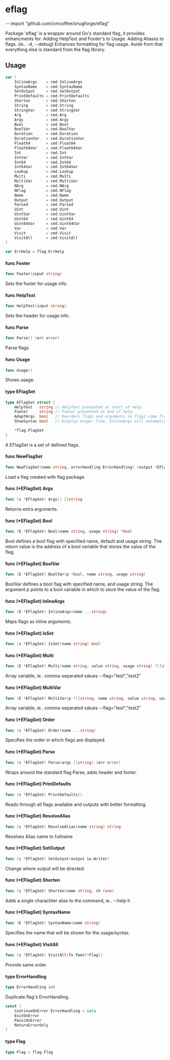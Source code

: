 # eflag
--
    import "github.com/cmcoffee/snugforge/eflag"

Package 'eflag' is a wrapper around Go's standard flag, it provides enhancments
for: Adding HelpText and Footer's to Usage. Adding Aliases to flags. (ie.. -d,
--debug) Enhances formatting for flag usage. Aside from that everything else is
standard from the flag library.

## Usage

```go
var (
	InlineArgs    = cmd.InlineArgs
	SyntaxName    = cmd.SyntaxName
	SetOutput     = cmd.SetOutput
	PrintDefaults = cmd.PrintDefaults
	Shorten       = cmd.Shorten
	String        = cmd.String
	StringVar     = cmd.StringVar
	Arg           = cmd.Arg
	Args          = cmd.Args
	Bool          = cmd.Bool
	BoolVar       = cmd.BoolVar
	Duration      = cmd.Duration
	DurationVar   = cmd.DurationVar
	Float64       = cmd.Float64
	Float64Var    = cmd.Float64Var
	Int           = cmd.Int
	IntVar        = cmd.IntVar
	Int64         = cmd.Int64
	Int64Var      = cmd.Int64Var
	Lookup        = cmd.Lookup
	Multi         = cmd.Multi
	MultiVar      = cmd.MultiVar
	NArg          = cmd.NArg
	NFlag         = cmd.NFlag
	Name          = cmd.Name
	Output        = cmd.Output
	Parsed        = cmd.Parsed
	Uint          = cmd.Uint
	UintVar       = cmd.UintVar
	Uint64        = cmd.Uint64
	Uint64Var     = cmd.Uint64Var
	Var           = cmd.Var
	Visit         = cmd.Visit
	VisitAll      = cmd.VisitAll
)
```

```go
var ErrHelp = flag.ErrHelp
```

#### func  Footer

```go
func Footer(input string)
```
Sets the footer for usage info.

#### func  HelpText

```go
func HelpText(input string)
```
Sets the header for usage info.

#### func  Parse

```go
func Parse() (err error)
```
Parse flags

#### func  Usage

```go
func Usage()
```
Shows usage.

#### type EFlagSet

```go
type EFlagSet struct {
	HelpText   string // HelpText presented at start of help.
	Footer     string // Footer presented at end of help.
	AdaptArgs  bool   // Reorders flags and arguments so flags come first, non-flag arguments second, unescapes arguments with '\' escape character.
	ShowSyntax bool   // Display Usage: line, InlineArgs will automatically display usage info.

	*flag.FlagSet
}
```

A EFlagSet is a set of defined flags.

#### func  NewFlagSet

```go
func NewFlagSet(name string, errorHandling ErrorHandling) (output *EFlagSet)
```
Load a flag created with flag package.

#### func (*EFlagSet) Args

```go
func (s *EFlagSet) Args() []string
```
Returns extra arguments.

#### func (*EFlagSet) Bool

```go
func (E *EFlagSet) Bool(name string, usage string) *bool
```
Bool defines a bool flag with specified name, default and usage string. The
return value is the address of a bool variable that stores the value of the
flag.

#### func (*EFlagSet) BoolVar

```go
func (E *EFlagSet) BoolVar(p *bool, name string, usage string)
```
BoolVar defines a bool flag with specified name, and usage string. The argument
p points to a bool variable in which to store the value of the flag.

#### func (*EFlagSet) InlineArgs

```go
func (E *EFlagSet) InlineArgs(name ...string)
```
Maps flags as inline arguments.

#### func (*EFlagSet) IsSet

```go
func (s *EFlagSet) IsSet(name string) bool
```

#### func (*EFlagSet) Multi

```go
func (E *EFlagSet) Multi(name string, value string, usage string) *[]string
```
Array variable, ie.. comma-separated values --flag="test","test2"

#### func (*EFlagSet) MultiVar

```go
func (E *EFlagSet) MultiVar(p *[]string, name string, value string, usage string)
```
Array variable, ie.. comma-separated values --flag="test","test2"

#### func (*EFlagSet) Order

```go
func (s *EFlagSet) Order(name ...string)
```
Specifies the order in which flags are displayed.

#### func (*EFlagSet) Parse

```go
func (s *EFlagSet) Parse(args []string) (err error)
```
Wraps around the standard flag Parse, adds header and footer.

#### func (*EFlagSet) PrintDefaults

```go
func (s *EFlagSet) PrintDefaults()
```
Reads through all flags available and outputs with better formatting.

#### func (*EFlagSet) ResolveAlias

```go
func (s *EFlagSet) ResolveAlias(name string) string
```
Resolves Alias name to fullname

#### func (*EFlagSet) SetOutput

```go
func (s *EFlagSet) SetOutput(output io.Writer)
```
Change where output will be directed.

#### func (*EFlagSet) Shorten

```go
func (s *EFlagSet) Shorten(name string, ch rune)
```
Adds a single charachter alias to the command, ie.. --help h

#### func (*EFlagSet) SyntaxName

```go
func (E *EFlagSet) SyntaxName(name string)
```
Specifies the name that will be shown for the usage/syntax.

#### func (*EFlagSet) VisitAll

```go
func (s *EFlagSet) VisitAll(fn func(*Flag))
```
Provide same order.

#### type ErrorHandling

```go
type ErrorHandling int
```

Duplicate flag's ErrorHandling.

```go
const (
	ContinueOnError ErrorHandling = iota
	ExitOnError
	PanicOnError
	ReturnErrorOnly
)
```

#### type Flag

```go
type Flag = flag.Flag
```
